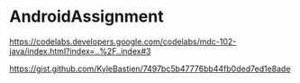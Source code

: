 # AndroidAssignment
https://codelabs.developers.google.com/codelabs/mdc-102-java/index.html?index=..%2F..index#3

https://gist.github.com/KyleBastien/7497bc5b47776bb44fb0ded7ed1e8ade
